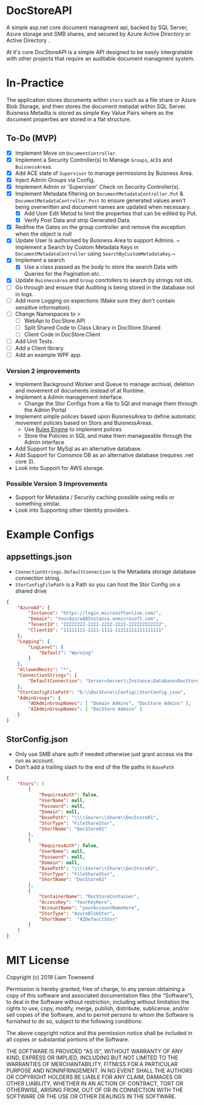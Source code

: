 # DocStoreAPI
A simple asp.net core document managment api, backed by SQL Server, Azure storage and SMB shares, and secured by Azure Active Directory or Active Directory .

At it's core DocStoreAPI is a simple API designed to be easily intergratable with other projects that require an auditable document managment system.

# In-Practice
The application stores documents within `stors` such as a file share or Azure Blob Storage, and then stores the document metadat within SQL Server. Buisness Metadta is stored as simple Key Value Pairs where as the document properties are stored in a flat structure.


## To-Do (MVP)
- [x] Implement Move on `DocumentController`.
- [x] Implement a Security Controller(s) to Manage `Groups`, `ACE`s and `BuisnessArea`s.
- [x] Add ACE state of `Supervisor` to manage permissions by Buisness Area.
- [x] Inject Admin Groups via Config.
- [x] Implement Admin or 'Supervisor' Check on Security Controller(s).
- [x] Implement Metadata filtering on `DocumentMetadataController.Put` & `DocumentMetadataController.Post` to ensure generated values aren't being overwritten and document names are updated when necessary.
	- [x] Add User Edit Metod to limit the properties that can be edited by Put.
	- [x] Verify Post Data and strip Generated Data.
- [x] Redifne the Gates on the group controller and remove the exception when the object is null
- [x] Update User Is authorised by Buisness Area to support Admins.
~ Implement a Search by Custom Metadata Keys in `DocumentMetadataController` using `SearchByCustomMetadataKey`.~
- [x] Implement a search 
	- [x] Use a class passed as the body to store the search Data with Queries for the Pagination etc.
- [x] Update `BuisnessArea` and `Group` conrtollers to search by strings not ids.
- [ ] Go through and ensure that Auditing is being stored in the database not in logs.
- [ ] Add more Logging on expections (Make sure they don't contain sensitive information).
- [ ] Change Namespaces to >
	- [ ] WebApi to DocStore.API
	- [ ] Split Shared Code to Class Library in DocStore.Shared
	- [ ] Client Code in DocStore.Client
- [ ] Add Unit Tests.
- [ ] Add a Client library.
- [ ] Add an example WPF app.

### Version 2 improvements
- Implement Background Worker and Queue to manage archival, deletion and movement of documents instead of at Runtime.
- Implement a Admin management interface.
	- Change the Stor Configs from a file to SQl and manage them through the Admin Portal
- Implement simple polices based upon BuisnessArea to define automatic movement policies based on Stors and BuisnessAreas.
	- Use [Rules Engine](https://github.com/microsoft/RulesEngine) to implement polices
	- Store the Policies in SQL and make them managaeable through the Admin interface
- Add Support for MySql as an alternative database.
- Add Support for Comsmos DB as an alternative database (requires .net core 3).
- Look into Support for AWS storage.

### Possible Version 3 Improvements
- Support for Metadata / Security caching possible using redis or something similar.
- Look into Supporting other Identity providers.


# Example Configs

## appsettings.json

- `ConnectionStrings.DefaultConnection` is the Metadata storage database connection string.
- `StorConfigFilePath` is a Path so you can host the Stor Config on a shared drive

``` json
{
	"AzureAd": {
		"Instance": "https://login.microsoftonline.com/",
		"Domain": "YourAzureADInstance.onmicrosoft.com",
		"TenantId": "22222222-2222-2222-2222-222222222222",
		"ClientId": "11111111-1111-1111-11111111111111111"
	},
	"Logging": {
		"LogLevel": {
			"Default": "Warning"
		}
	},
	"AllowedHosts": "*",
	"ConnectionStrings": {
		"DefaultConnection": "Server=Server\\Instance;Database=DocStore;User Id=SQLUSer;Password=Password;"
	},
	"StorConfigFilePath": "D:\\DocStore\\Config\\StorConfig.json",
	"AdminGroups": {
		"ADAdminGroupNames": [ "Domain Admins", "DocStore Admins" ],
		"AZAdminGroupNames": [ "DocStore Admins" ]
	}
}
```

## StorConfig.json

- Only use SMB share auth if needed otherwise just grant access via the run as account.
- Don't add a trailing slash to the end of the file paths in `BasePath`

``` json
{
	"Stors": [
		{
			"RequiresAuth": false,
			"UserName": null,
			"Password": null,
			"Domain": null,
			"BasePath": "\\\\Sevrer\\Share\\DocStore01",
			"StorType": "FileShareStor",
			"ShortName": "DocStore01"
		},
		{
			"RequiresAuth": false,
			"UserName": null,
			"Password": null,
			"Domain": null,
			"BasePath": "\\\\Sevrer\\Share\\DocStore02",
			"StorType": "FileShareStor",
			"ShortName": "DocStore02"
		},
		{
			"ContainerName": "DocStoreContainer",
			"AccessKey": "YourKeyHere",
			"AccountName": "yourAccountNameHere",
			"StorType": "AzureBlobStor",
			"ShortName":  "AZDefaultStor"
		}
	]
}
```


# MIT License

Copyright (c) 2019 Liam Townsend

Permission is hereby granted, free of charge, to any person obtaining a copy
of this software and associated documentation files (the "Software"), to deal
in the Software without restriction, including without limitation the rights
to use, copy, modify, merge, publish, distribute, sublicense, and/or sell
copies of the Software, and to permit persons to whom the Software is
furnished to do so, subject to the following conditions:

The above copyright notice and this permission notice shall be included in all
copies or substantial portions of the Software.

THE SOFTWARE IS PROVIDED "AS IS", WITHOUT WARRANTY OF ANY KIND, EXPRESS OR
IMPLIED, INCLUDING BUT NOT LIMITED TO THE WARRANTIES OF MERCHANTABILITY,
FITNESS FOR A PARTICULAR PURPOSE AND NONINFRINGEMENT. IN NO EVENT SHALL THE
AUTHORS OR COPYRIGHT HOLDERS BE LIABLE FOR ANY CLAIM, DAMAGES OR OTHER
LIABILITY, WHETHER IN AN ACTION OF CONTRACT, TORT OR OTHERWISE, ARISING FROM,
OUT OF OR IN CONNECTION WITH THE SOFTWARE OR THE USE OR OTHER DEALINGS IN THE
SOFTWARE.